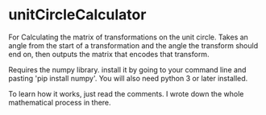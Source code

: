 # unitCircleCalculator

For Calculating the matrix of transformations on the unit circle.
Takes an angle from the start of a transformation and the angle the transform should end on, then outputs the matrix that encodes that transform.

Requires the numpy library. install it by going to your command line and pasting 'pip install numpy'. You will also need python 3 or later installed.

To learn how it works, just read the comments. I wrote down the whole mathematical process in there.
